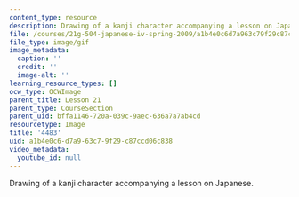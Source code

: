 ```yaml
---
content_type: resource
description: Drawing of a kanji character accompanying a lesson on Japanese.
file: /courses/21g-504-japanese-iv-spring-2009/a1b4e0c6d7a963c79f29c87ccd06c838_4483.gif
file_type: image/gif
image_metadata:
  caption: ''
  credit: ''
  image-alt: ''
learning_resource_types: []
ocw_type: OCWImage
parent_title: Lesson 21
parent_type: CourseSection
parent_uid: bffa1146-720a-039c-9aec-636a7a7ab4cd
resourcetype: Image
title: '4483'
uid: a1b4e0c6-d7a9-63c7-9f29-c87ccd06c838
video_metadata:
  youtube_id: null
---
```

Drawing of a kanji character accompanying a lesson on Japanese.